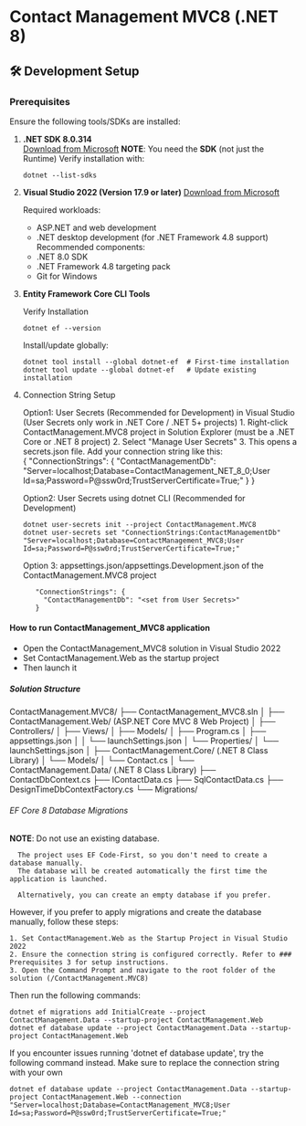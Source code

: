 ﻿# Contact Management MVC8 (.NET 8)

## 🛠 Development Setup

### Prerequisites
Ensure the following tools/SDKs are installed:

1. **.NET SDK 8.0.314**  
   [Download from Microsoft](https://dotnet.microsoft.com/download/dotnet/8.0)
   **NOTE**: You need the **SDK** (not just the Runtime)
    Verify installation with:
			
	   dotnet --list-sdks

2. **Visual Studio 2022 (Version 17.9 or later)**
   [Download from Microsoft](https://visualstudio.microsoft.com/downloads/)

   Required workloads:
	- ASP.NET and web development
	- .NET desktop development (for .NET Framework 4.8 support)
   Recommended components:
	- .NET 8.0 SDK
	- .NET Framework 4.8 targeting pack
	- Git for Windows

3. **Entity Framework Core CLI Tools**  

	Verify Installation
				
	   dotnet ef --version

	Install/update globally:
   
	   dotnet tool install --global dotnet-ef  # First-time installation
	   dotnet tool update --global dotnet-ef   # Update existing installation

4. Connection String Setup
   
	Option1: User Secrets (Recommended for Development) in Visual Studio
             (User Secrets only work in .NET Core / .NET 5+ projects)
	   1. Right-click ContactManagement.MVC8 project in Solution Explorer (must be a .NET Core or .NET 8 project)
	   2. Select "Manage User Secrets"
	   3. This opens a secrets.json file. Add your connection string like this:   
			 {
			   "ConnectionStrings": {
				 "ContactManagementDb": "Server=localhost;Database=ContactManagement_NET_8_0;User Id=sa;Password=P@ssw0rd;TrustServerCertificate=True;"
			   }
			 }

	Option2: User Secrets using dotnet CLI (Recommended for Development)
		
	   dotnet user-secrets init --project ContactManagement.MVC8
       dotnet user-secrets set "ConnectionStrings:ContactManagementDb" "Server=localhost;Database=ContactManagement_MVC8;User Id=sa;Password=P@ssw0rd;TrustServerCertificate=True;"
        
	Option 3: appsettings.json/appsettings.Development.json of the ContactManagement.MVC8 project

   		  "ConnectionStrings": {
			"ContactManagementDb": "<set from User Secrets>"
		  }

#### How to run ContactManagement_MVC8 application
- Open the ContactManagement_MVC8 solution in Visual Studio 2022
- Set ContactManagement.Web as the startup project
- Then launch it

##### Solution Structure

ContactManagement.MVC8/
├── ContactManagement_MVC8.sln
│
├── ContactManagement.Web/           (ASP.NET Core MVC 8 Web Project)
│   ├── Controllers/
│   ├── Views/
│   ├── Models/
│   ├── Program.cs
│   ├── appsettings.json
│   │   └── launchSettings.json
│   └── Properties/
│       └── launchSettings.json
│
├── ContactManagement.Core/          (.NET 8 Class Library)
│   └── Models/
│       └── Contact.cs
│
└── ContactManagement.Data/          (.NET 8 Class Library)
    ├── ContactDbContext.cs
    ├── IContactData.cs
    ├── SqlContactData.cs
	├── DesignTimeDbContextFactory.cs
    └── Migrations/

###### EF Core 8 Database Migrations

**NOTE**: Do not use an existing database. 

      The project uses EF Code-First, so you don't need to create a database manually.
      The database will be created automatically the first time the application is launched.
	        
      Alternatively, you can create an empty database if you prefer.

However, if you prefer to apply migrations and create the database manually, follow these steps:

	1. Set ContactManagement.Web as the Startup Project in Visual Studio 2022
	2. Ensure the connection string is configured correctly. Refer to ### Prerequisites 3 for setup instructions.
	3. Open the Command Prompt and navigate to the root folder of the solution (/ContactManagement.MVC8)
					
Then run the following commands:

	dotnet ef migrations add InitialCreate --project ContactManagement.Data --startup-project ContactManagement.Web
	dotnet ef database update --project ContactManagement.Data --startup-project ContactManagement.Web
		
If you encounter issues running 'dotnet ef database update', try the following command instead. Make sure to replace the connection string with your own
     
    dotnet ef database update --project ContactManagement.Data --startup-project ContactManagement.Web --connection "Server=localhost;Database=ContactManagement_MVC8;User Id=sa;Password=P@ssw0rd;TrustServerCertificate=True;"
 
